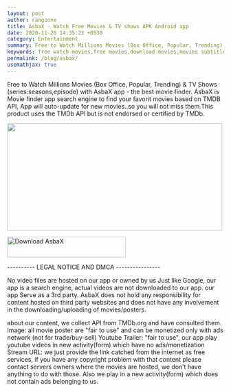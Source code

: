 ```yaml
---
layout: post
author: rangzone
title: AsbaX - Watch Free Movies & TV shows APK Android app
date: 2020-11-26 14:35:23 +0530
category: Entertainment
summary: Free to Watch Millions Movies (Box Office, Popular, Trending) & TV Shows (series:seasons,episode) with AsbaX app - the best movie finder.
keywords: free watch movies,free movies,download movies,movies subtitle,free movies android,movies apk,movies app
permalink: /blog/asbax/
usemathjax: true
---
```

Free to Watch Millions Movies (Box Office, Popular, Trending) & TV Shows (series:seasons,episode) with AsbaX app - the best movie finder.
AsbaX is Movie finder app search engine to find your favorit movies based on TMDB API, App will auto-update for new movies..so you will not miss them.This product uses the TMDb API but is not endorsed or certified by TMDb.

<img src="https://i.ibb.co/8sXf6pC/1024x500.png" width="500" height="250" />

<a href="https://sourceforge.net/projects/asbax-movie-finder/files/latest/download"><img alt="Download AsbaX" src="https://a.fsdn.com/con/app/sf-download-button" width=276 height=48 srcset="https://a.fsdn.com/con/app/sf-download-button?button_size=2x 2x"></a>

---------- LEGAL NOTICE AND DMCA ----------------

No video files are hosted on our app or owned by us
Just like Google, our app is a search engine, actual videos are not downloaded to our app.
our app Serve as a 3rd party. AsbaX does not hold any responsibility for content hosted on third party websites and does not have any involvement in the downloading/uploading of movies/posters.

about our content, we collect API from TMDb.org and have consulted them.
image: all movie poster are "fair to use" and can be monetized only with ads network (not for trade/buy-sell)
Youtube Trailer: "fair to use", our app play youtube videos in new activity(form) which have no ads/monetization
Stream URL: we just provide the link catched from the internet as free services, if you have any copyright problem with that content please contact servers owners where the movies are hosted, we don’t have anything to do with those. Also we play in a new activity(form) which does not contain ads belonging to us. 
